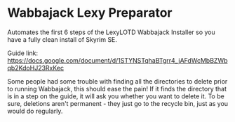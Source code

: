 # Wabbajack Lexy Preparator
Automates the first 6 steps of the LexyLOTD Wabbajack Installer so you have a fully clean install of Skyrim SE.

Guide link: https://docs.google.com/document/d/1STYNSTqhaBTgrr4_jAFdWcMbBZWbqb2KdoHJ23RxKec 

Some people had some trouble with finding all the directories to delete prior to running Wabbajack, this should ease the pain!
If it finds the directory that is in a step on the guide, it will ask you whether you want to delete it. To be sure, deletions aren't permanent - they just go to the recycle bin, just as you would do regularly.
